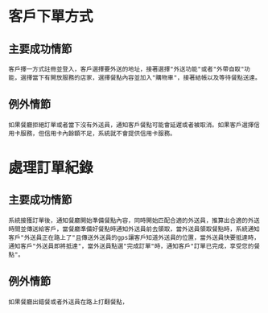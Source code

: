 # 客戶下單方式

## 主要成功情節
    客戶擇一方式註冊並登入，客戶選擇要外送的地址，接著選擇"外送功能"或者"外帶自取"功能，選擇當下有開放服務的店家，選擇餐點內容並加入"購物車"，接著結帳以及等待餐點送達。
## 例外情節
    如果餐廳拒絕訂單或者當下沒有外送員，通知客戶餐點可能會延遲或者被取消。如果客戶選擇信用卡服務，但信用卡內餘額不足，系統就不會提供信用卡服務。

# 處理訂單紀錄

## 主要成功情節
    系統接獲訂單後，通知餐廳開始準備餐點內容，同時開始匹配合適的外送員，推算出合適的外送時間並傳送給客戶，當餐廳準備好餐點時通知外送員前去領取，當外送員領取餐點時，系統通知客戶"外送員正在路上了"且傳送外送員的gps讓客戶知道外送員的位置，當外送員快要抵達時，通知客戶"外送員即將抵達"，當外送員點選"完成訂單"時，通知客戶"訂單已完成，享受您的餐點"。

## 例外情節
    如果餐廳出錯餐或者外送員在路上打翻餐點，